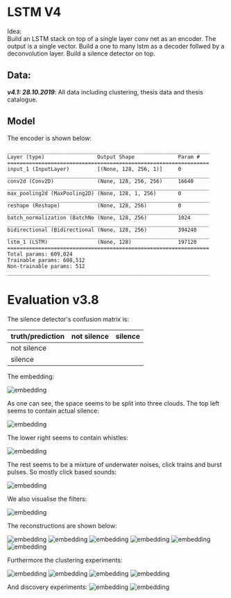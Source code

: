 # LSTM V4

Idea:  
 Build an LSTM stack on top of a single layer conv net as an encoder.
 The output is a single vector.
 Build a one to many lstm as a decoder follwed by a deconvolution layer.
 Build a silence detector on top. 

## Data:

***v4.1: 28.10.2019***: 
All data including clustering, thesis data and thesis catalogue.


## Model
The encoder is shown below:

```
_________________________________________________________________
Layer (type)                 Output Shape              Param #
=================================================================
input_1 (InputLayer)         [(None, 128, 256, 1)]     0
_________________________________________________________________
conv2d (Conv2D)              (None, 128, 256, 256)     16640
_________________________________________________________________
max_pooling2d (MaxPooling2D) (None, 128, 1, 256)       0
_________________________________________________________________
reshape (Reshape)            (None, 128, 256)          0
_________________________________________________________________
batch_normalization (BatchNo (None, 128, 256)          1024
_________________________________________________________________
bidirectional (Bidirectional (None, 128, 256)          394240
_________________________________________________________________
lstm_1 (LSTM)                (None, 128)               197120
=================================================================
Total params: 609,024
Trainable params: 608,512
Non-trainable params: 512
_________________________________________________________________
```

# Evaluation v3.8

The silence detector's confusion matrix is:

|truth/prediction|not silence|silence|
|:---|:---|:---|
|not silence|||
|silence|||

 
The embedding:

![embedding](images/embedding.png)

As one can see, the space seems to be split into three clouds.
The top left seems to contain actual silence:

![embedding](images/embedding_sil.png)

The lower right seems to contain whistles:

![embedding](images/embedding_whistle.png)

The rest seems to be a mixture of underwater noises, click trains and burst pulses. So mostly click based sounds:

![embedding](images/embedding_clicks.png)


We also visualise the filters:

![embedding](images/filters.png)

The reconstructions are shown below:

![embedding](images/reconstruction1.png)
![embedding](images/reconstruction2.png)
![embedding](images/reconstruction3.png)
![embedding](images/reconstruction4.png)
![embedding](images/reconstruction5.png)
![embedding](images/reconstruction6.png)

Furthermore the clustering experiments:

![embedding](images/0.png)
![embedding](images/1.png)
![embedding](images/3.png)
![embedding](images/4.png)

And discovery experiments:
![embedding](images/density_0.png)
![embedding](images/density_1.png)

